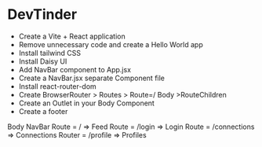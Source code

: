 # DevTinder

- Create a Vite + React application
- Remove unnecessary code and create a Hello World app
- Install tailwind CSS
- Install Daisy UI
- Add NavBar component to App.jsx
- Create a NavBar.jsx separate Component file
- Install react-router-dom
- Create BrowserRouter > Routes > Route=/ Body >RouteChildren
- Create an Outlet in your Body Component
- Create a footer







Body
    NavBar
    Route = / => Feed
    Route = /login => Login
    Route = /connections => Connections
    Router = /profile => Profiles


